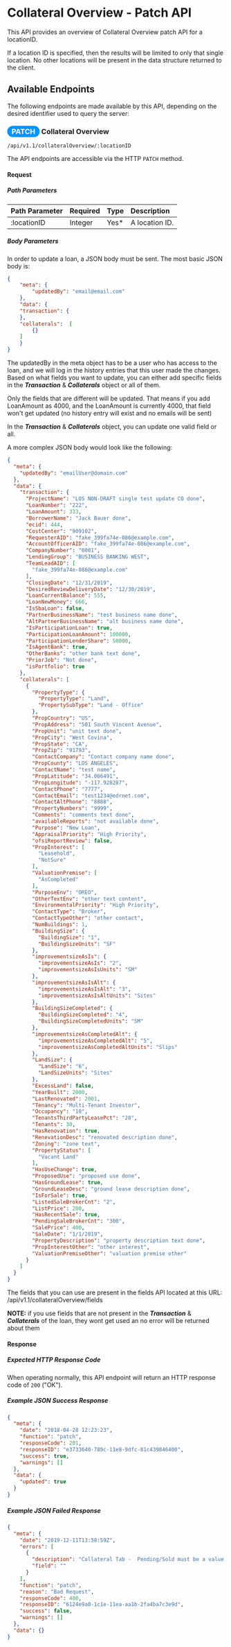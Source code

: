 # Collateral Overview - Patch API

This API provides an overview of Collateral Overview patch API for a locationID.

If a location ID is specified, then the results will be
limited to only that single location. No other locations
will be present in the data structure returned to the client.

## Available Endpoints

The following endpoints are made available by this API, depending on
the desired identifier used to query the server:

### <span style="background-color: #0095ff; font-weight: bold; color: #ffffff; padding: 3px 10px; border-radius: 14px;">PATCH</span> **Collateral Overview**

```text
/api/v1.1/collateralOverview/:locationID
```

The API endpoints are accessible via the HTTP `PATCH` method.

#### Request

##### Path Parameters

| Path Parameter | Required | Type | Description |
| :--- | :--- | :--- | :--- |
| :locationID | Integer | Yes* | A location ID. |


##### Body Parameters

In order to update a loan, a JSON body must be sent.
The most basic JSON body is:

```json
{
    "meta": {
        "updatedBy": "email@email.com"
    },
    "data": {
	"transaction": {
	},
	"collaterals":  [
		{}
	]
    }
}
```

The updatedBy in the meta object has to be a user who has access to the loan, and we will log in the history entries that this user made the changes.
Based on what fields you want to update, you can either add specific fields in the **_Transaction_** & **_Collaterals_** object or all of them.

Only the fields that are different will be updated. That means if you add LoanAmount as 4000, and the LoanAmount is currently 4000, that field won't get updated (no history entry will exist and no emails will be sent)

In the **_Transaction_** & **_Collaterals_** object, you can update one valid field or all.

A more complex JSON body would look like the following:



```json
{
  "meta": {
    "updatedBy": "emailUser@domain.com"
  },
  "data": {
    "transaction": {
      "ProjectName": "LOS NON-DRAFT single test update CO done",
      "LoanNumber": "222",
      "LoanAmount": 333,
      "BorrowerName": "Jack Bauer done",
      "ecid": 444,
      "CostCenter": "909102",
      "RequesterAID": "fake_399fa74e-086@example.com",
      "AccountOfficerAID": "fake_399fa74e-086@example.com",
      "CompanyNumber": "0001",
      "LendingGroup": "BUSINESS BANKING WEST",
      "TeamLeadAID": [
        "fake_399fa74e-086@example.com"
      ],
      "ClosingDate": "12/31/2019",
      "DesiredReviewDeliveryDate": "12/30/2019",
      "LoanCurrentBalance": 555,
      "LoanNewMoney": 666,
      "IsSbaLoan": false,
      "PartnerBusinessName": "test business name done",
      "AltPartnerBusinessName": "alt business name done",
      "IsParticipationLoan": true,
      "ParticipationLoanAmount": 100000,
      "ParticipationLenderShare": 50000,
      "IsAgentBank": true,
      "OtherBanks": "other bank text done",
      "PriorJob": "Not done",
      "isPortfolio": true
    },
    "collaterals": [
      {
        "PropertyType": {
          "PropertyType": "Land",
          "PropertySubType": "Land - Office"
        },
        "PropCountry": "US",
        "PropAddress": "501 South Vincent Avenue",
        "PropUnit": "unit text done",
        "PropCity": "West Covina",
        "PropState": "CA",
        "PropZip": "91793",
        "ContactCompany": "Contact company name done",
        "PropCounty": "LOS ANGELES",
        "ContactName": "test name",
        "PropLatitude": "34.066491",
        "PropLongitude": "-117.928287",
        "ContactPhone": "7777",
        "ContactEmail": "test1234@edrnet.com",
        "ContactAltPhone": "8888",
        "PropertyNumbers": "9999",
        "Comments": "comments text done",
        "availableReports": "not available done",
        "Purpose": "New Loan",
        "AppraisalPriority": "High Priority",
        "ofsiReportReview": false,
        "PropInterest": [
          "Leasehold",
          "NotSure"
        ],
        "ValuationPremise": [
          "AsCompleted"
        ],
        "PurposeEnv": "OREO",
        "OtherTextEnv": "other text content",
        "EnvironmentalPriority": "High Priority",
        "ContactType": "Broker",
        "ContactTypeOther": "other contact",
        "NumBuildings": 1,
        "BuildingSize": {
          "BuildingSize": "1",
          "BuildingSizeUnits": "SF"
        },
        "improvementsizeAsIs": {
          "improvementsizeAsIs": "2",
          "improvementsizeAsIsUnits": "SM"
        },
        "improvementsizeAsIsAlt": {
          "improvementsizeAsIsAlt": "3",
          "improvementsizeAsIsAltUnits": "Sites"
        },
        "BuildingSizeCompleted": {
          "BuildingSizeCompleted": "4",
          "BuildingSizeCompletedUnits": "SM"
        },
        "improvementsizeAsCompletedAlt": {
          "improvementsizeAsCompletedAlt": "5",
          "improvementsizeAsCompletedAltUnits": "Slips"
        },
        "LandSize": {
          "LandSize": "6",
          "LandSizeUnits": "Sites"
        },
        "ExcessLand": false,
        "YearBuilt": 2000,
        "LastRenovated": 2001,
        "Tenancy": "Multi-Tenant Investor",
        "Occupancy": "10",
        "TenantsThirdPartyLeasePct": "20",
        "Tenants": 30,
        "HasRenovation": true,
        "RenevationDesc": "renovated description done",
        "Zoning": "zone text",
        "PropertyStatus": [
          "Vacant Land"
        ],
        "HasUseChange": true,
        "ProposedUse": "proposed use done",
        "HasGroundLease": true,
        "GroundLeaseDesc": "ground lease description done",
        "IsForSale": true,
        "ListedSaleBrokerCnt": "2",
        "ListPrice": 200,
        "HasRecentSale": true,
        "PendingSaleBrokerCnt": "300",
        "SalePrice": 400,
        "SaleDate": "1/1/2019",
        "PropertyDescription": "property description text done",
        "PropInterestOther": "other interest",
        "ValuationPremiseOther": "valuation premise other"
      }
    ]
  }
}
```

The fields that you can use are present in the fields API located at this URL: /api/v1.1/collateralOverview/fields

**NOTE:** if you use fields that are not present in the **_Transaction_** & **_Collaterals_** of the loan, they wont get used an no error will be returned about them

#### Response

##### Expected HTTP Response Code

When operating normally, this API endpoint will return
an HTTP response code of `200` ("OK").

##### Example JSON Success Response

```json
{
  "meta": {
    "date": "2018-04-28 12:23:23",
    "function": "patch",
    "responseCode": 201,
    "responseID": "e3733640-789c-11e8-9dfc-81c439846400",
    "success": true,
    "warnings": []
  },
  "data": {
    "updated": true
  }
}
```

##### Example JSON Failed Response

```json
{
  "meta": {
    "date": "2019-12-11T13:58:59Z",
    "errors": [
      {
        "description": "Collateral Tab -  Pending/Sold must be a value in the following list: Yes, No",
        "field": ""
      }
    ],
    "function": "patch",
    "reason": "Bad Request",
    "responseCode": 400,
    "responseID": "6124e9a0-1c1e-11ea-aa1b-2fa4ba7c3e9d",
    "success": false,
    "warnings": []
  },
  "data": {}
}
```

